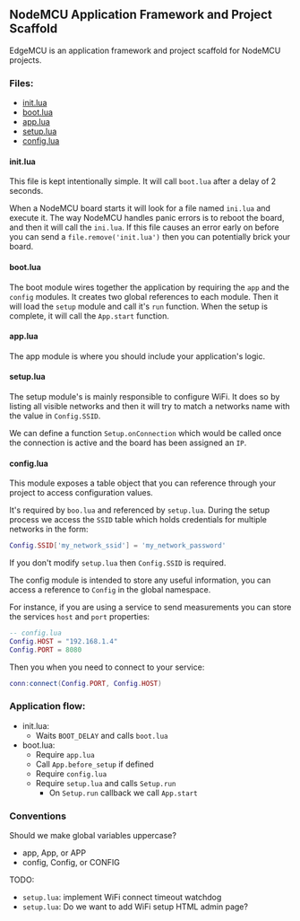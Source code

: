 ## NodeMCU Application Framework and Project Scaffold

EdgeMCU is an application framework and project scaffold for NodeMCU projects.

### Files:
* [init.lua](#initlua)
* [boot.lua](#bootlua)
* [app.lua](#applua)
* [setup.lua](#setuplua)
* [config.lua](#configlua)

#### init.lua
This file is kept intentionally simple. It will call `boot.lua` after a delay of 2 seconds.

When a NodeMCU board starts it will look for a file named `ini.lua` and execute it. The way NodeMCU handles panic errors is to reboot the board, and then it will call the `ini.lua`. If this file causes an error early on before you can send a `file.remove('init.lua')` then you can potentially brick your board.

#### boot.lua
The boot module wires together the application by requiring the `app` and the `config` modules. It creates two global references to each module.
Then it will load the `setup` module and call it's `run` function. When the setup is complete, it will call the `App.start` function.

#### app.lua
The app module is where you should include your application's logic.

#### setup.lua
The setup module's is mainly responsible to configure WiFi. It does so by listing all visible networks and then it will try to match a networks name with the value in `Config.SSID`.

We can define a function `Setup.onConnection` which would be called once the connection is active and the board has been assigned an `IP`.

#### config.lua
This module exposes a table object that you can reference through your project to access configuration values.

It's required by `boo.lua` and referenced by `setup.lua`. During the setup process we access the `SSID` table which holds credentials for multiple networks in the form:

```lua
Config.SSID['my_network_ssid'] = 'my_network_password'
```

If you don't modify `setup.lua` then `Config.SSID` is required.

The config module is intended to store any useful information, you can access a reference to `Config` in the global namespace.

For instance, if you are using a service to send measurements you can store the services `host` and `port` properties:

```lua
-- config.lua
Config.HOST = "192.168.1.4"
Config.PORT = 8080
```

Then you when you need to connect to your service:
```lua
conn:connect(Config.PORT, Config.HOST)
```

### Application flow:
* init.lua:
    - Waits `BOOT_DELAY` and calls `boot.lua`
* boot.lua:
    - Require `app.lua`
    - Call `App.before_setup` if defined
    - Require `config.lua`
    - Require `setup.lua` and calls `Setup.run`
        - On `Setup.run` callback we call `App.start`


### Conventions
Should we make global variables uppercase?
* app, App, or APP
* config, Config, or CONFIG

TODO:
- `setup.lua`: implement WiFi connect timeout watchdog
- `setup.lua`: Do we want to add WiFi setup HTML admin page?
